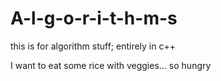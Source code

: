 # A-l-g-o-r-i-t-h-m-s
this is for algorithm stuff; entirely in c++

I want to eat some rice with veggies... so hungry 
